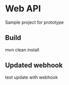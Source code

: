 # Web API

Sample project for prototype

## Build

mvn clean install

## Updated webhook

test update with webhook
